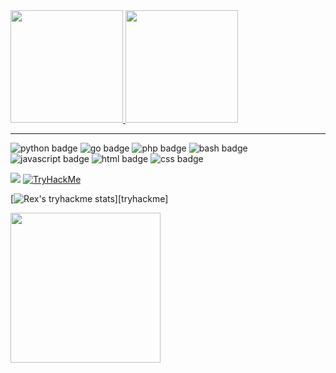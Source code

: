 <div>
  <a href="https://github.com/RexRowan">
  <img height="180em" src="https://github-readme-stats.vercel.app/api?username=RexRowan&show_icons=true&theme=dracula&include_all_commits=true&count_private=true"/>
  <img height="180em" src="https://github-readme-stats.vercel.app/api/top-langs/?username=RexRowan&layout=compact&langs_count=7&theme=dracula"/>
  </a>
</div>

---

<p>
    <img src="https://img.shields.io/badge/-python-green" alt="python badge">
    <img src="https://img.shields.io/badge/-go-red" alt="go badge">
    <img src="https://img.shields.io/badge/-php-blue" alt="php badge">
    <img src="https://img.shields.io/badge/-bash-orange" alt="bash badge">
    <img src="https://img.shields.io/badge/-javascript-yellow" alt="javascript badge">
    <img src="https://img.shields.io/badge/-html-purple" alt="html badge">
    <img src="https://img.shields.io/badge/-css-pink" alt="css badge">
</p>

[![](https://visitcount.itsvg.in/api?id=RexRowan&label=Profile%20Views&color=0&icon=2&pretty=false)](https://visitcount.itsvg.in)
[<img src="https://tryhackme-badges.s3.amazonaws.com/MeanMachineRex.png" alt="TryHackMe">](https://tryhackme.com/p/MeanMachineRex)

[![Rex's tryhackme stats](https://raw.githubusercontent.com/RexRowan/RexRowan/master/assets/thm_propic.png)][tryhackme]

<img src="https://i.imgur.com/kdKhgx6.gif" width="240px" align="center">


 
